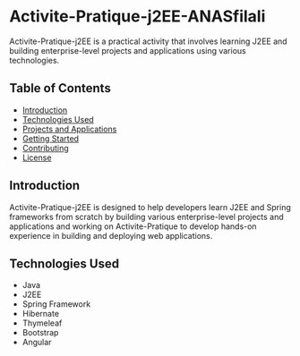 # Activite-Pratique-j2EE-ANASfilali
<p>Activite-Pratique-j2EE is a practical activity that involves learning J2EE and building enterprise-level projects and applications using various technologies.</p>

<h2>Table of Contents</h2>
<ul>
  <li><a href="#introduction">Introduction</a></li>
  <li><a href="#technologies-used">Technologies Used</a></li>
  <li><a href="#projects-and-applications">Projects and Applications</a></li>
  <li><a href="#getting-started">Getting Started</a></li>
  <li><a href="#contributing">Contributing</a></li>
  <li><a href="#license">License</a></li>
</ul>

<h2 id="introduction">Introduction</h2>
<p>Activite-Pratique-j2EE is designed to help developers learn J2EE and Spring frameworks from scratch by building various enterprise-level projects and applications and working on Activite-Pratique to develop hands-on experience in building and deploying web applications.</p>

<h2 id="technologies-used">Technologies Used</h2>
<ul>
  <li>Java</li>
  <li>J2EE</li>
  <li>Spring Framework</li>
  <li>Hibernate</li>
  <li>Thymeleaf</li>
  <li>Bootstrap</li>
  <li>Angular</li>
</ul>
